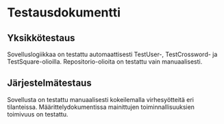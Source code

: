 # Testausdokumentti

## Yksikkötestaus
Sovelluslogiikkaa on testattu automaattisesti TestUser-, TestCrossword- ja TestSquare-olioilla. Repositorio-olioita on testattu vain manuaalisesti.

## Järjestelmätestaus
Sovellusta on testattu manuaalisesti kokeilemalla virhesyötteitä eri tilanteissa. Määrittelydokumentissa mainittujen toiminnallisuuksien toimivuus on testattu.
